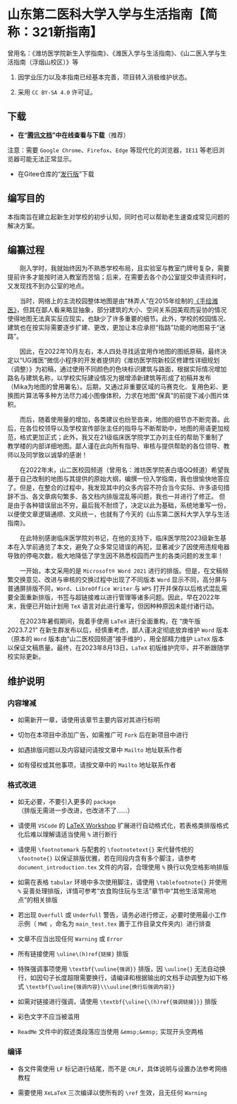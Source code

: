 # 山东第二医科大学入学与生活指南【简称：321新指南】

曾用名：《潍坊医学院新生入学指南》、《潍医入学与生活指南》、《山二医入学与生活指南（浮烟山校区）》等

1. 因学业压力以及本指南已经基本完善，项目转入消极维护状态。

2. 采用 `CC BY-SA 4.0` 许可证。

## 下载

- **在“[腾讯文档](https://docs.qq.com/s/ETcQ-ZFSrSsh6MK9bm773q)”中在线查看与下载**（推荐）

注意：需要 `Google Chrome`、`Firefox`、`Edge` 等现代化的浏览器，`IE11` 等老旧浏览器可能无法正常显示。

- 在Gitee仓库的“[发行版](https://gitee.com/mikazo/latex_version/releases/latest)”下载

## 编写目的

本指南旨在建立起新生对学校的初步认知，同时也可以帮助老生速查成常见问题的解决方案。

## 编纂过程

&emsp;&emsp;刚入学时，我就始终因为不熟悉学校布局，且实验室与教室门牌号复杂，需要提前许多才能按时进入教室而苦恼；后来，在需要去各个办公室提交申请资料时，又发现找不到办公室的地点。

&emsp;&emsp;当时，网络上的主流校园整体地图是由“林弄人”在2015年绘制的[《手绘潍医》](https://www.zcool.com.cn/work/ZMTgxMDQwMjg=.html)，但其在鄙人看来略显抽象，部分建筑的大小、空间关系因美观而妥协的情况使得地图无法真实反应现实，也缺少了许多重要的细节。此外，学校的校园情况、建筑也在按实际需要逐步扩建、更改，更加让本应承担“指路”功能的地图易于“迷路”。

&emsp;&emsp;因此，在2022年10月左右，本人四处寻找适宜用作地图的图纸原稿，最终决定以“UG潍医”微信小程序的开发者提供的《潍坊医学院新校区修建性详细规划（调整）》为初稿，通过使用不同颜色的色块标识建筑与路面，根据实际情况增加路名与建筑名称，以学校实际建设情况为据增添新建筑等形成了初稿并发布（Mika为地图的曾用署名）。后期，又通过非重要区域的马赛克化、复用色彩、更换图片算法等多种方法尽力减小图像体积，力求在地图“保真”的前提下减小图片体积。

&emsp;&emsp;而后，随着使用量的增加，各类建议也纷至沓来，地图的细节亦不断完善。此后，在各位校领导以及学校宣传部张主任的指导与不断帮助中，地图的用语更加规范，格式更加正式；此外，我又在21级临床医学院学工办刘主任的帮助下重制了教学楼的内部详细地图。鄙人谨在此向所有指导、审核与提供帮助的各位领导、教师以及同学致以诚挚的感谢！

&emsp;&emsp;在2022年末，山二医校园频道（曾用名：潍坊医学院表白墙QQ频道）希望我基于自己改制的地图与其提供的原始大纲，编撰一份入学指南，我也很愉快地答应了。但是，在整合的过程中，我发现其中的众多内容不符合当今实际、许多语句措辞不当、各文章病句繁多、各文档内排版混乱等问题，我也一并进行了修正。
但是由于各种错误层出不穷，最后我不耐烦了，决定以此为基础，系统地重写一份，以便使文章逻辑通顺、文风统一，也就有了今天的《山东第二医科大学入学与生活指南》。

&emsp;&emsp;在此特别感谢临床医学院刘书记，在他的支持下，临床医学院2023级新生基本在入学前通览了本文，避免了众多常见错误的再犯，显著减少了因使用违规电器导致的停电次数，极大地降低了学生因不熟悉校园而产生的各类问题的发生率！

&emsp;&emsp;一开始，本文采用的是 `Microsoft® Word 2021` 进行的排版。但是，在文稿频繁交换意见、改进与审核的交换过程中出现了不同版本 `Word` 显示不同，高分屏与普通屏排版不同，`Word`、`LibreOffice Writer` 与 `WPS` 打开并保存以后格式混乱需要全面重新排版，书签与超链接难以进行管理等诸多问题。因此，早在2022年末，我便已开始计划用 `TeX` 语言对此进行重写，但因种种原因未能付诸行动。

&emsp;&emsp;在2023年暑假期间，我着手使用 `LaTeX` 进行全面重构，在 “庚午版 2023.7.21” 在新生群发布以后，经慎重考虑，鄙人谨决定彻底放弃维护 `Word` 版本（原本的 `Word` 版本由“山二医校园频道”接手维护），用全部精力维护 `LaTeX` 版本以保证文稿质量。最终，在2023年8月13日，`LaTeX` 初版维护完毕，并不断跟随学校实际更新。

## 维护说明

### 内容增减

- 如需新开一章，请使用该章节主要内容对其进行标明

- 切勿在本项目中添加广告，如需推广可 `Fork` 后在新项目中进行

- 如遇排版问题以及内容疑问请按文章中 `Mailto` 地址联系作者

- 如有侵权或其他事项，请按文章中的 `Mailto` 地址联系作者

### 格式改进

- 如无必要，不要引入更多的 `package`（排版无需进一步改进，也改进不了……）

- 请使用 `VSCode` 的 [LaTeX Workshop](https://marketplace.visualstudio.com/items?itemName=James-Yu.latex-workshop) 扩展进行自动格式化，若表格类排版格式化后难以理解请适当使用 `%` 进行断行

- 请使用 `\footnotemark` 与配套的 `\footnotetext{}` 来代替传统的 `\footnote{}` 以保证排版优雅，若在同段内含有多个脚注，请参考 `document_introduction.tex` 文件的内容，合理使用 `%` 换行以免空格影响排版

- 如需在表格 `tabular` 环境中多次使用脚注，请使用 `\tablefootnote{}` 并使用 `%` 妥善处理排版，详情可参考“衣食购住玩与生活”章节中“其他生活常用地点”的相关排版

- 若出现 `Overfull` 或 `Underfull` 警告，请务必进行修正，必要时使用最小工作示例（ `MWE` ，命名为 `main_test.tex` 置于工作目录文件夹内）进行排查

- 文章不应当出现任何 `Warning` 或 `Error`

- 所有链接使用 `\uline\(h)ref{链接}` 排版

- 特殊强调事项使用 `\textbf{\uuline{强调}}` 排版，因 `\uuline{}` 无法自动换行，如因句子长度超限需要换行，请编译和根据输出的文档手动调整为如下格式 `\textbf{\uuline{强调内容}\\\uuline{换行后强调内容}}`

- 如需对链接进行强调，请使用 `\textbf{\uline{\(h)ref{强调链接}}}` 排版

- 彩色文字不应当被滥用

- `ReadMe` 文件中的叙述类段落应当使用 `&emsp;&emsp;` 实现开头空两格

### 编译

- 各文件需使用 `LF` 标记进行结尾，而不是 `CRLF`，具体说明与设置办法参考网络教程

- 需要使用 `XeLaTeX` 三次编译以使所有的 `\ref` 生效，且无任何 `Warning`
